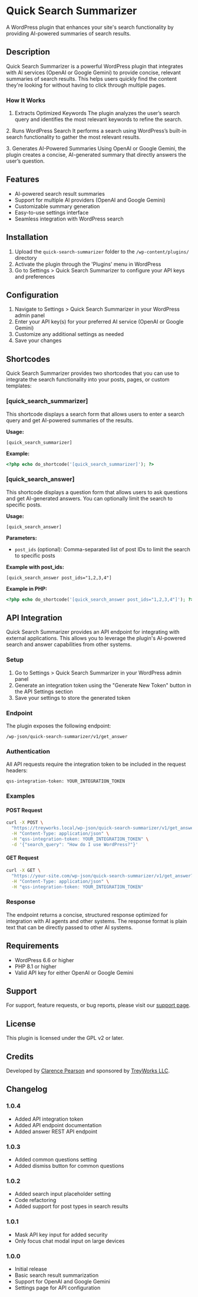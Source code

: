 # Quick Search Summarizer

A WordPress plugin that enhances your site's search functionality by providing AI-powered summaries of search results.

## Description

Quick Search Summarizer is a powerful WordPress plugin that integrates with AI services (OpenAI or Google Gemini) to provide concise, relevant summaries of search results. This helps users quickly find the content they're looking for without having to click through multiple pages.

### How It Works

1. Extracts Optimized Keywords
The plugin analyzes the user’s search query and identifies the most relevant keywords to refine the search.

2️. Runs WordPress Search
It performs a search using WordPress’s built-in search functionality to gather the most relevant results.

3️. Generates AI-Powered Summaries
Using OpenAI or Google Gemini, the plugin creates a concise, AI-generated summary that directly answers the user’s question.

## Features

- AI-powered search result summaries
- Support for multiple AI providers (OpenAI and Google Gemini)
- Customizable summary generation
- Easy-to-use settings interface
- Seamless integration with WordPress search

## Installation

1. Upload the `quick-search-summarizer` folder to the `/wp-content/plugins/` directory
2. Activate the plugin through the 'Plugins' menu in WordPress
3. Go to Settings > Quick Search Summarizer to configure your API keys and preferences

## Configuration

1. Navigate to Settings > Quick Search Summarizer in your WordPress admin panel
2. Enter your API key(s) for your preferred AI service (OpenAI or Google Gemini)
3. Customize any additional settings as needed
4. Save your changes

## Shortcodes

Quick Search Summarizer provides two shortcodes that you can use to integrate the search functionality into your posts, pages, or custom templates:

### [quick_search_summarizer]

This shortcode displays a search form that allows users to enter a search query and get AI-powered summaries of the results.

**Usage:**
```
[quick_search_summarizer]
```

**Example:**
```php
<?php echo do_shortcode('[quick_search_summarizer]'); ?>
```

### [quick_search_answer]

This shortcode displays a question form that allows users to ask questions and get AI-generated answers. You can optionally limit the search to specific posts.

**Usage:**
```
[quick_search_answer]
```

**Parameters:**
- `post_ids` (optional): Comma-separated list of post IDs to limit the search to specific posts

**Example with post_ids:**
```
[quick_search_answer post_ids="1,2,3,4"]
```

**Example in PHP:**
```php
<?php echo do_shortcode('[quick_search_answer post_ids="1,2,3,4"]'); ?>
```

## API Integration

Quick Search Summarizer provides an API endpoint for integrating with external applications. This allows you to leverage the plugin's AI-powered search and answer capabilities from other systems.

### Setup

1. Go to Settings > Quick Search Summarizer in your WordPress admin panel
2. Generate an integration token using the "Generate New Token" button in the API Settings section
3. Save your settings to store the generated token

### Endpoint

The plugin exposes the following endpoint:

```
/wp-json/quick-search-summarizer/v1/get_answer
```

### Authentication

All API requests require the integration token to be included in the request headers:

```
qss-integration-token: YOUR_INTEGRATION_TOKEN
```

### Examples

#### POST Request

```bash
curl -X POST \
  "https://treyworks.local/wp-json/quick-search-summarizer/v1/get_answer" \
  -H "Content-Type: application/json" \
  -H "qss-integration-token: YOUR_INTEGRATION_TOKEN" \
  -d '{"search_query": "How do I use WordPress?"}'
```

#### GET Request

```bash
curl -X GET \
  "https://your-site.com/wp-json/quick-search-summarizer/v1/get_answer?search_query=How%20do%20I%20use%20WordPress%3F" \
  -H "Content-Type: application/json" \
  -H "qss-integration-token: YOUR_INTEGRATION_TOKEN"
```

### Response

The endpoint returns a concise, structured response optimized for integration with AI agents and other systems. The response format is plain text that can be directly passed to other AI systems.

## Requirements

- WordPress 6.6 or higher
- PHP 8.1 or higher
- Valid API key for either OpenAI or Google Gemini

## Support

For support, feature requests, or bug reports, please visit our [support page](https://github.com/treyworks/quick-search-summarizer/issues).

## License

This plugin is licensed under the GPL v2 or later.

## Credits

Developed by [Clarence Pearson](https://clarencepearson.com) and sponsored by [TreyWorks LLC](https://treyworks.com).

## Changelog

### 1.0.4
- Added API integration token
- Added API endpoint documentation
- Added answer REST API endpoint

### 1.0.3
- Added common questions setting
- Added dismiss button for common questions

### 1.0.2
- Added search input placeholder setting
- Code refactoring
- Added support for post types in search results

### 1.0.1
- Mask API key input for added security
- Only focus chat modal input on large devices

### 1.0.0
- Initial release
- Basic search result summarization
- Support for OpenAI and Google Gemini
- Settings page for API configuration
